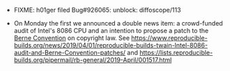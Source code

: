 

* FIXME: h01ger filed Bug#926065: unblock: diffoscope/113

* On Monday the first we announced a double news item: a crowd-funded audit of Intel's 8086 CPU and an intention to propose a patch to the [Berne Convention](https://en.wikipedia.org/wiki/Berne_Convention) on copyright law. See https://www.reproducible-builds.org/news/2019/04/01/reproducible-builds-twain-Intel-8086-audit-and-Berne-Convention-patches/ and https://lists.reproducible-builds.org/pipermail/rb-general/2019-April/001517.html

